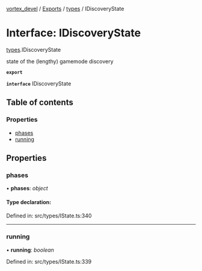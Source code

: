 [vortex_devel](../README.md) / [Exports](../modules.md) / [types](../modules/types.md) / IDiscoveryState

# Interface: IDiscoveryState

[types](../modules/types.md).IDiscoveryState

state of the (lengthy) gamemode discovery

**`export`** 

**`interface`** IDiscoveryState

## Table of contents

### Properties

- [phases](types.idiscoverystate.md#phases)
- [running](types.idiscoverystate.md#running)

## Properties

### phases

• **phases**: *object*

#### Type declaration:

Defined in: src/types/IState.ts:340

___

### running

• **running**: *boolean*

Defined in: src/types/IState.ts:339
